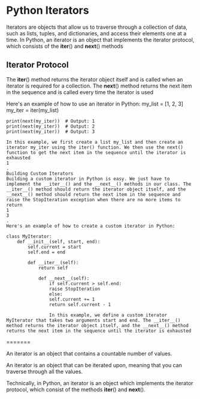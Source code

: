# Python Iterators

Iterators are objects that allow us to traverse through a collection of data, such as lists, tuples, and dictionaries, and access their elements one at a time. In Python, an iterator is an object that implements the iterator protocol, which consists of the __iter__() and __next__() methods

## Iterator Protocol
The __iter__() method returns the iterator object itself and is called when an iterator is required for a collection. The __next__() method returns the next item in the sequence and is called every time the iterator is used


Here's an example of how to use an iterator in Python:
	my_list = [1, 2, 3]
my_iter = iter(my_list)

	print(next(my_iter))  # Output: 1
	print(next(my_iter))  # Output: 2
	print(next(my_iter))  # Output: 3

	In this example, we first create a list my_list and then create an iterator my_iter using the iter() function. We then use the next() function to get the next item in the sequence until the iterator is exhausted
	1
	.
	Building Custom Iterators
	Building a custom iterator in Python is easy. We just have to implement the __iter__() and the __next__() methods in our class. The __iter__() method should return the iterator object itself, and the __next__() method should return the next item in the sequence and raise the StopIteration exception when there are no more items to return
	1
	3
	.
	Here's an example of how to create a custom iterator in Python:

	class MyIterator:
		def __init__(self, start, end):
			self.current = start
			self.end = end

			def __iter__(self):
				return self

				def __next__(self):
					if self.current > self.end:
					raise StopIteration
					else:
					self.current += 1
					return self.current - 1

					In this example, we define a custom iterator MyIterator that takes two arguments start and end. The __iter__() method returns the iterator object itself, and the __next__() method returns the next item in the sequence until the iterator is exhausted
=======

An iterator is an object that contains a countable number of values.

An iterator is an object that can be iterated upon, meaning that you can traverse through all the values.

Technically, in Python, an iterator is an object which implements the iterator protocol, which consist of the methods __iter__() and __next__().
